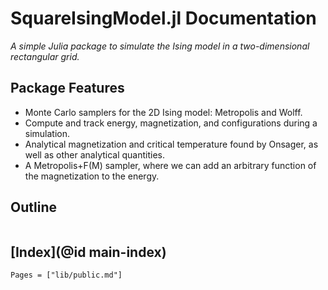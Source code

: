 # SquareIsingModel.jl Documentation

*A simple Julia package to simulate the Ising model in a two-dimensional rectangular grid.*

## Package Features

- Monte Carlo samplers for the 2D Ising model: Metropolis and Wolff.
- Compute and track energy, magnetization, and configurations during a simulation.
- Analytical magnetization and critical temperature found by Onsager, as well as other analytical quantities.
- A Metropolis+F(M) sampler, where we can add an arbitrary function of the magnetization to the energy.

## Outline

```@contents
```

## [Index](@id main-index)

```@index
Pages = ["lib/public.md"]
```